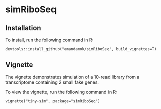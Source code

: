 # simRiboSeq

## Installation

To install, run the following command in R:

`devtools::install_github("amandamok/simRiboSeq", build_vignettes=T)`

## Vignette

The vignette demonstrates simulation of a 10-read library from a transcriptome containing 2 small fake genes. 

To view the vignette, run the following command in R:

`vignette("tiny-sim", package="simRiboSeq")`
